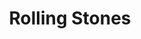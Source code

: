 ---
title: "Rolling Stones"
artist: stones
permalink: /projects/graphics/covers/stones
layout: "bootleg-covers"
excerpt: "Covers for Rolling Stones Tapes"
header:
  overlay_image: /assets/img/graphics/bootleg-covers/artists/stones.jpg
  teaser: /assets/img/graphics/bootleg-covers/artists/stones.jpg
images:
 - 1981
 - 1989
---